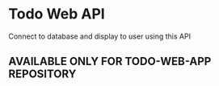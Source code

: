 # Todo Web API

Connect to database and display to user using this API

## AVAILABLE ONLY FOR TODO-WEB-APP REPOSITORY